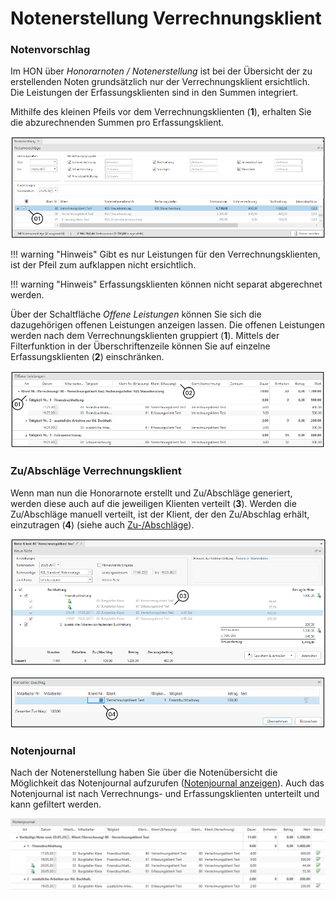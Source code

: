 # Notenerstellung Verrechnungsklient

### Notenvorschlag

Im HON über *Honorarnoten / Notenerstellung* ist bei der Übersicht der
zu erstellenden Noten grundsätzlich nur der Verrechnungsklient
ersichtlich. Die Leistungen der Erfassungsklienten sind in den Summen
integriert.

Mithilfe des kleinen Pfeils vor dem Verrechnungsklienten (**1**),
erhalten Sie die abzurechnenden Summen pro Erfassungsklient.


![](<img/image120.png>)

!!! warning "Hinweis"
    Gibt es nur Leistungen für den Verrechnungsklienten, ist der Pfeil zum
    aufklappen nicht ersichtlich.

!!! warning "Hinweis"
    Erfassungsklienten können nicht separat abgerechnet werden.

Über der Schaltfläche *Offene Leistungen* können Sie sich die
dazugehörigen offenen Leistungen anzeigen lassen. Die offenen Leistungen
werden nach dem Verrechnungsklienten gruppiert (**1**). Mittels der
Filterfunktion in der Überschriftenzeile können Sie auf einzelne
Erfassungsklienten (**2**) einschränken.


![](<img/image121.png>)

### Zu/Abschläge Verrechnungsklient

Wenn man nun die Honorarnote erstellt und Zu/Abschläge generiert, werden
diese auch auf die jeweiligen Klienten verteilt (**3**). Werden die
Zu/Abschläge manuell verteilt, ist der Klient, der den Zu/Abschlag
erhält, einzutragen (**4**) (siehe auch [Zu-/Abschläge](/HONNext/Notenerstellung/Notenerstellung/#zu-abschlage)).


![](<img/image122.png>)



![](<img/image123.png>)

### Notenjournal

Nach der Notenerstellung haben Sie über die Notenübersicht die
Möglichkeit das Notenjournal aufzurufen ([Notenjournal anzeigen](/HONNext/Notenübersicht/#notenjournal-anzeigen)). Auch das Notenjournal ist nach Verrechnungs- und Erfassungsklienten unterteilt und kann gefiltert werden.


![](<img/image124.png>)